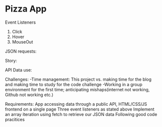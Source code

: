 # Pizza App

Event Listeners
  1. Click
  2. Hover
  3. MouseOut

JSON requests:

Story:

API Data use:

Challenges:
  -Time management: This project vs. making time for the blog and making time to study for the code challenge
  -Working in a group environment for the first time; anticipating mishaps(internet not working, Github not working etc.)
  
Requirements:
App accessing data through a public API, HTML/CSS/JS frontend on a single page
Three event listeners as stated above
Implement an array iteration using fetch to retrieve our JSON data
Following good code pracitices


